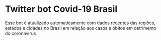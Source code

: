 # Twitter bot Covid-19 Brasil
Esse bot é atualizado automaticamente com dados recentes das regiões, estados e cidades no Brasil em relação aos casos e óbitos em detrimento do coronavírus
